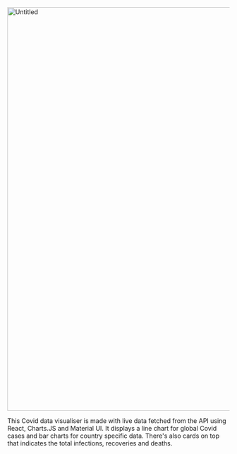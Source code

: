 <img width="916" alt="Untitled" src="https://user-images.githubusercontent.com/69341469/98955473-e0cfa400-2539-11eb-94ac-77a0906f5c8b.png">

This Covid data visualiser is made with live data fetched from the API using React, Charts.JS and Material UI.
It displays a line chart for global Covid cases and bar charts for country specific data.
There's also cards on top that indicates the total infections, recoveries and deaths.
